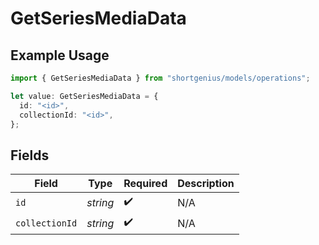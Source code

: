 # GetSeriesMediaData

## Example Usage

```typescript
import { GetSeriesMediaData } from "shortgenius/models/operations";

let value: GetSeriesMediaData = {
  id: "<id>",
  collectionId: "<id>",
};
```

## Fields

| Field              | Type               | Required           | Description        |
| ------------------ | ------------------ | ------------------ | ------------------ |
| `id`               | *string*           | :heavy_check_mark: | N/A                |
| `collectionId`     | *string*           | :heavy_check_mark: | N/A                |